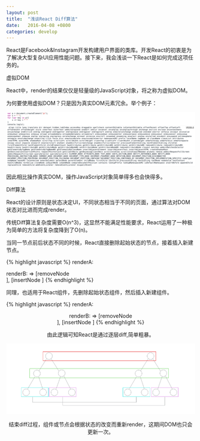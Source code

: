 ```yaml
---
layout: post
title:  "浅谈React Diff算法"
date:   2016-04-08 +0800
categories: develop
---
```

React是Facebook&Instagram开发构建用户界面的类库。开发React的初衷是为了解决大型复杂UI应用性能问题。接下来，我会浅谈一下React是如何完成这项任务的。

虚拟DOM

React中，render的结果仅仅是轻量级的JavaScript对象，将之称为虚拟DOM。

为何要使用虚拟DOM？只是因为真实DOM元素冗余。举个例子：

![真实DOM](/img/1.jpg)

因此相比操作真实DOM，操作JavaScript对象简单得多也会快得多。

Diff算法

React的设计原则是状态决定UI，不同状态相当于不同的页面，通过算法对DOM状态对比进而完成render。

传统Diff算法复杂度需要O(n^3)，这显然不能满足性能要求，React运用了一种极为简单的方法将复杂度降到了O(n)。

当同一节点前后状态不同的时候，React直接删除起始状态的节点，接着插入新建节点。

{% highlight javascript %} 
renderA: <div />
renderB: <span /> 
=> [removeNode <div/>], [insertNode <span />]
{% endhighlight %}

同理，也适用于React组件，先删除起始状态组件，然后插入新建组件。

{% highlight javascript %} 
renderA: <Header />
renderB: <Content />
=> [removeNode <Header />], [insertNode <Content />]
{% endhighlight %}

由此逻辑可知React是通过逐层diff,简单粗暴。

![真实DOM](/img/react1.png)

结束diff过程，组件或节点会根据状态的改变而重新render，这期间DOM也只会更新一次。



